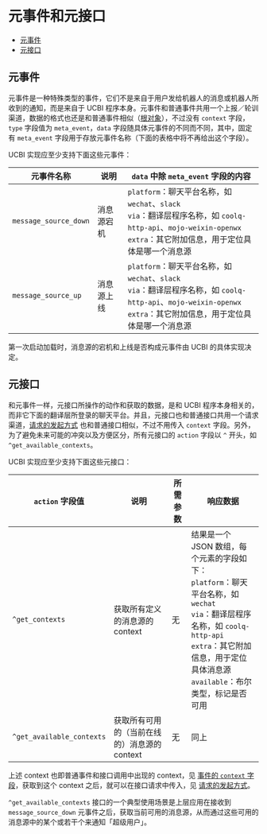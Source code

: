# 元事件和元接口

<!-- TOC -->

- [元事件](#元事件)
- [元接口](#元接口)

<!-- /TOC -->

## 元事件

元事件是一种特殊类型的事件，它们不是来自于用户发给机器人的消息或机器人所收到的通知，而是来自于 UCBI 程序本身。元事件和普通事件共用一个上报／轮训渠道，数据的格式也还是和普通事件相似（[根对象](Event.md#根对象)），不过没有 `context` 字段，`type` 字段值为 `meta_event`，`data` 字段随具体元事件的不同而不同，其中，固定有 `meta_event` 字段用于存放元事件名称（下面的表格中将不再给出这个字段）。

UCBI 实现应至少支持下面这些元事件：

| 元事件名称 | 说明 | `data` 中除 `meta_event` 字段的内容 |
| -------- | ---- | ------------- |
| `message_source_down` | 消息源宕机 | `platform`：聊天平台名称，如 `wechat`、`slack`<br>`via`：翻译层程序名称，如 `coolq-http-api`、`mojo-weixin-openwx`<br>`extra`：其它附加信息，用于定位具体是哪一个消息源 |
| `message_source_up` | 消息源上线 | `platform`：聊天平台名称，如 `wechat`、`slack`<br>`via`：翻译层程序名称，如 `coolq-http-api`、`mojo-weixin-openwx`<br>`extra`：其它附加信息，用于定位具体是哪一个消息源 |

第一次启动加载时，消息源的宕机和上线是否构成元事件由 UCBI 的具体实现决定。

## 元接口

和元事件一样，元接口所操作的动作和获取的数据，是和 UCBI 程序本身相关的，而非它下面的翻译层所登录的聊天平台。并且，元接口也和普通接口共用一个请求渠道，[请求的发起方式](API.md#请求的发起方式) 也和普通接口相似，不过不用传入 `context` 字段。另外，为了避免未来可能的冲突以及方便区分，所有元接口的 `action` 字段以 `^` 开头，如 `^get_available_contexts`。

UCBI 实现应至少支持下面这些元接口：

| `action` 字段值 | 说明 | 所需参数 | 响应数据 |
| -------------- | --- | ------- | ------- |
| `^get_contexts` | 获取所有定义的消息源的 context | 无 | 结果是一个 JSON 数组，每个元素的字段如下：<br>`platform`：聊天平台名称，如 `wechat`<br>`via`：翻译层程序名称，如 `coolq-http-api`<br>`extra`：其它附加信息，用于定位具体消息源<br>`available`：布尔类型，标记是否可用 |
| `^get_available_contexts` | 获取所有可用的（当前在线的）消息源的 context | 无 | 同上 |

上述 context 也即普通事件和接口调用中出现的 context，见 [事件的 `context` 字段](Event.md#context-字段)，获取到这个 context 之后，就可以在接口请求中传入，见 [请求的发起方式](API.md#请求的发起方式)。

`^get_available_contexts` 接口的一个典型使用场景是上层应用在接收到 `message_source_down` 元事件之后，获取当前可用的消息源，从而通过这些可用的消息源中的某个或若干个来通知「超级用户」。
